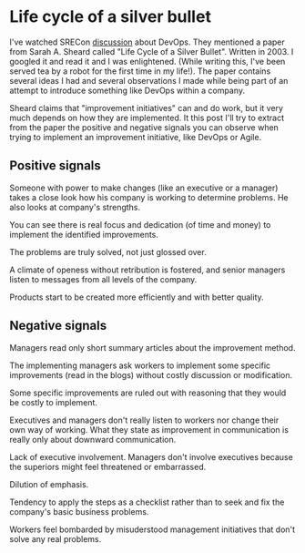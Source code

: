 # Life cycle of a silver bullet

I've watched SRECon [discussion](https://www.youtube.com/watch?v=pV3ArFwsfXA)
about DevOps. They mentioned a paper from Sarah A. Sheard called "Life Cycle of
a Silver Bullet". Written in 2003. I googled it and read it and I was enlightened. (While writing
this, I've been served tea by a robot for the first time in my life!). The paper
contains several ideas I had and several observations I made while being part of
an attempt to introduce something like DevOps within a company.

Sheard claims that "improvement initiatives" can and do work, but it very much
depends on how they are implemented. It this post I'll try to extract from the paper the
positive and negative signals you can observe when trying to implement an
improvement initiative, like DevOps or Agile.

## Positive signals

Someone with power to make changes (like an executive or a manager) takes a
close look how his company is working to determine problems. He also looks at
company's strengths.

You can see there is real focus and dedication (of time and money) to implement
the identified improvements.

The problems are truly solved, not just glossed over.

A climate of openess without retribution is fostered, and senior managers listen
to messages from all levels of the company.

Products start to be created more efficiently and with better quality.

## Negative signals

Managers read only short summary articles about the improvement method.

The implementing managers ask workers to implement some specific improvements
(read in the blogs) without costly discussion or modification.

Some specific improvements are ruled out with reasoning that they would be
costly to implement.

Executives and managers don't really listen to workers nor change their own way
of working. What they state as improvement in communication is really only about
downward communication.

Lack of executive involvement. Managers don't involve executives because the 
superiors might feel threatened or embarrassed.

Dilution of emphasis.

Tendency to apply the steps as a checklist rather than to seek and fix the
company's basic business problems.

Workers feel bombarded by misuderstood management initiatives that don't solve
any real problems.
